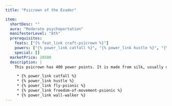 ```yaml
---
title: "Psicrown of the Evader"

item:
  shortDesc: ""
  aura: "Moderate psychoportation"
  manifesterLevel: "8th"
  prerequisites:
    feats: ["{% feat_link craft-psicrown %}"]
    powers: ["{% power_link catfall %}", "{% power_link hustle %}", "{% power_link fly-psionic %}", "{% power_link freedom-of-movement-psionic %}", "{% power_link wall-walker %}"]
    special: []
  marketPrice: 28500
  description: |
    This psicrown has 400 power points. It is made from silk, usually dyed emerald green, with an emerald crystal affixed to the material. It allows use of the following powers.

     * {% power_link catfall %}
     * {% power_link hustle %}
     * {% power_link fly-psionic %}
     * {% power_link freedom-of-movement-psionic %}
     * {% power_link wall-walker %}
---
```

